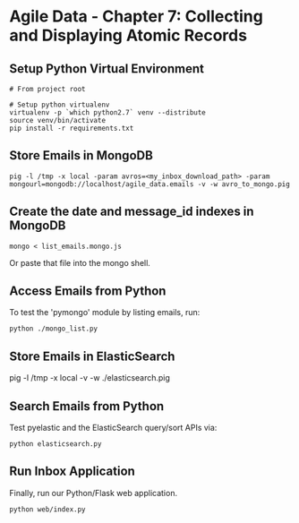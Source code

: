 Agile Data - Chapter 7: Collecting and Displaying Atomic Records
===============================================================

## Setup Python Virtual Environment ##

```
# From project root

# Setup python virtualenv
virtualenv -p `which python2.7` venv --distribute
source venv/bin/activate
pip install -r requirements.txt
```

## Store Emails in MongoDB ##

```
pig -l /tmp -x local -param avros=<my_inbox_download_path> -param mongourl=mongodb://localhost/agile_data.emails -v -w avro_to_mongo.pig
```

## Create the date and message_id indexes in MongoDB ##

```
mongo < list_emails.mongo.js
```

Or paste that file into the mongo shell.

## Access Emails from Python ##

To test the 'pymongo' module by listing emails, run:

```
python ./mongo_list.py
```

## Store Emails in ElasticSearch ##

pig -l /tmp -x local -v -w ./elasticsearch.pig

## Search Emails from Python ##

Test pyelastic and the ElasticSearch query/sort APIs via:

```
python elasticsearch.py
```

## Run Inbox Application ##

Finally, run our Python/Flask web application.

```
python web/index.py
```

